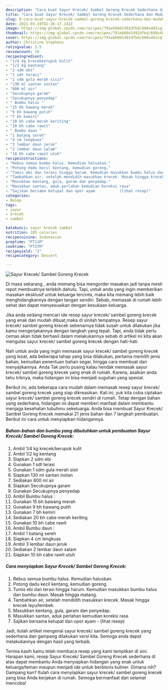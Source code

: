 ```yaml
---
description: "Cara buat Sayur Krecek/ Sambel Goreng Krecek Sederhana dan Mudah Dibuat"
title: "Cara buat Sayur Krecek/ Sambel Goreng Krecek Sederhana dan Mudah Dibuat"
slug: 8-cara-buat-sayur-krecek-sambel-goreng-krecek-sederhana-dan-mudah-dibuat
date: 2021-03-19T02:38:17.142Z
image: https://img-global.cpcdn.com/recipes/791eb60d1492dfbd/680x482cq70/sayur-krecek-sambel-goreng-krecek-foto-resep-utama.jpg
thumbnail: https://img-global.cpcdn.com/recipes/791eb60d1492dfbd/680x482cq70/sayur-krecek-sambel-goreng-krecek-foto-resep-utama.jpg
cover: https://img-global.cpcdn.com/recipes/791eb60d1492dfbd/680x482cq70/sayur-krecek-sambel-goreng-krecek-foto-resep-utama.jpg
author: Christine Stephens
ratingvalue: 3.5
reviewcount: 10
recipeingredient:
- "1/4 kg krecekkerupuk kulit"
- "1/2 kg kentang"
- "2 sdm ebi"
- "1 sdt terasi"
- "1 sdm gula merah sisir"
- "130 ml santan instan"
- "800 ml air"
- "Secukupnya garam"
- "Secukupnya penyedap"
- " Bumbu halus "
- "15 bh bawang merah"
- "9 bh bawang putih"
- "7 bh kemiri"
- "20 bh cabe merah keriting"
- "10 bh cabe rawit"
- " Bumbu daun "
- "1 batang sereh"
- "4 cm lengkuas"
- "3 lembar daun jeruk"
- "2 lembar daun salam"
- "10 bh cabe rawit utuh"
recipeinstructions:
- "Rebus semua bumbu halus. Kemudian haluskan."
- "Potong dadu kecil kentang, kemudian goreng."
- "Tumis ebi dan terasi hingga harum. Kemudian masukkan bumbu halus dan bumbu daun. Masak hingga matang."
- "Tambahkan air, setelah mendidih masukkan krecek. Masak hingga krecek layu/lembek."
- "Masukkan kentang, gula, garam dan penyedap."
- "Masukkan santan, aduk perlahan kemudian koreksi rasa"
- "Sajikan bersama ketupat dan opor ayam           (lihat resep)"
categories:
- Resep
tags:
- sayur
- krecek
- sambel

katakunci: sayur krecek sambel 
nutrition: 105 calories
recipecuisine: Indonesian
preptime: "PT11M"
cooktime: "PT37M"
recipeyield: "1"
recipecategory: Dessert

---
```



![Sayur Krecek/ Sambel Goreng Krecek](https://img-global.cpcdn.com/recipes/791eb60d1492dfbd/680x482cq70/sayur-krecek-sambel-goreng-krecek-foto-resep-utama.jpg)

Di masa  sekarang , anda memang bisa mengorder masakan jadi tanpa mesti repot membuatnya terlebih dahulu. Tapi, untuk anda yang ingin memberikan masakan eksklusif untuk keluarga tercinta, maka kita memang lebih baik menghidangkannya dengan tangan sendiri. Sebab, memasak di rumah lebih sehat dan dapat menyesuaikan dengan kesukaan keluarga.

Jika anda sedang mencari ide resep sayur krecek/ sambel goreng krecek yang enak dan mudah dibuat,maka di sinilah tempatnya. Resep sayur krecek/ sambel goreng krecek  sebenarnya tidak susah untuk dilakukan jika kamu mengerjakannya dengan langkah yang tepat. Tapi, anda tidak perlu cemas akan tidak berhasil dalam melakukannya 
sebab di artikel ini kita akan mengulas sayur krecek/ sambel goreng krecek dengan hati-hati.  



Nah untuk anda yang ingin memasak sayur krecek/ sambel goreng krecek yang lezat, ada beberapa tahap yang bisa dilakukan, pertama memilih jenis bahan, kemudian penentuan bahan segar, hingga cara membuat dan menyajikannya. Anda Tak perlu pusing kalau hendak memasak sayur krecek/ sambel goreng krecek yang enak di rumah. Karena, asalkan anda  tahu triknya, maka hidangan ini bisa menjadi suguhan yang spesial.

Berikut ini, ada beberapa cara mudah dalam memasak resep sayur krecek/ sambel goreng krecek yang siap dikreasikan. Kali ini, yuk kita coba ciptakan sayur krecek/ sambel goreng krecek sendiri di rumah. Tetap dengan bahan yang sederhana, hidangan ini dapat memberi manfaat dalam membantu menjaga kesehatan tubuhmu sekeluarga. Anda bisa membuat Sayur Krecek/ Sambel Goreng Krecek memakai 21 jenis bahan dan 7 langkah pembuatan. Berikut ini cara untuk menyiapkan hidangannya.

<!--inarticleads1-->

##### Bahan-bahan dan bumbu yang dibutuhkan untuk pembuatan Sayur Krecek/ Sambel Goreng Krecek:

1. Ambil 1/4 kg krecek/kerupuk kulit
1. Ambil 1/2 kg kentang
1. Siapkan 2 sdm ebi
1. Gunakan 1 sdt terasi
1. Gunakan 1 sdm gula merah sisir
1. Siapkan 130 ml santan instan
1. Sediakan 800 ml air
1. Siapkan Secukupnya garam
1. Gunakan Secukupnya penyedap
1. Ambil  Bumbu halus :
1. Gunakan 15 bh bawang merah
1. Gunakan 9 bh bawang putih
1. Gunakan 7 bh kemiri
1. Sediakan 20 bh cabe merah keriting
1. Gunakan 10 bh cabe rawit
1. Ambil  Bumbu daun :
1. Ambil 1 batang sereh
1. Siapkan 4 cm lengkuas
1. Ambil 3 lembar daun jeruk
1. Sediakan 2 lembar daun salam
1. Siapkan 10 bh cabe rawit utuh




<!--inarticleads2-->

##### Cara menyiapkan Sayur Krecek/ Sambel Goreng Krecek:

1. Rebus semua bumbu halus. Kemudian haluskan.
1. Potong dadu kecil kentang, kemudian goreng.
1. Tumis ebi dan terasi hingga harum. Kemudian masukkan bumbu halus dan bumbu daun. Masak hingga matang.
1. Tambahkan air, setelah mendidih masukkan krecek. Masak hingga krecek layu/lembek.
1. Masukkan kentang, gula, garam dan penyedap.
1. Masukkan santan, aduk perlahan kemudian koreksi rasa
1. Sajikan bersama ketupat dan opor ayam -           (lihat resep)




Jadi, itulah artikel mengenai  sayur krecek/ sambel goreng krecek  yang sederhana dan gampang dilakukan versi kita. Semoga anda dapat melakukannya dengan hasil yang terbaik. 

Terima kasih kamu telah membaca resep yang kami tampilkan di sini. Harapan kami, resep  Sayur Krecek/ Sambel Goreng Krecek sederhana di atas dapat membantu Anda menyiapkan hidangan yang enak untuk keluarga/teman maupun menjadi ide untuk berbisnis kuliner. Gimana nih? Gampang kan? Itulah cara menyiapkan sayur krecek/ sambel goreng krecek yang bisa Anda kerjakan di rumah. Semoga bermanfaat dan selamat mencoba!

